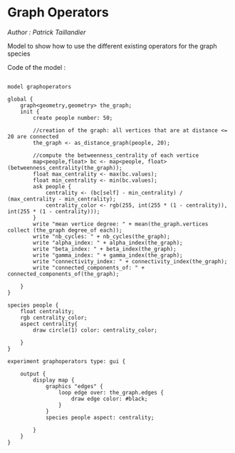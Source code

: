 [//]: # (keyword|operator_as_distance_graph)
[//]: # (keyword|operator_betweenness_centrality)
[//]: # (keyword|operator_max)
[//]: # (keyword|operator_degree_of)
[//]: # (keyword|operator_nb_cycles)
[//]: # (keyword|operator_alpha_index)
[//]: # (keyword|operator_beta_index)
[//]: # (keyword|operator_gamma_index)
[//]: # (keyword|operator_connectivity_index)
[//]: # (keyword|operator_connected_components_of)
[//]: # (keyword|concept_graph)
# Graph Operators


_Author : Patrick Taillandier_

Model to show how to use the different existing operators for the graph species


Code of the model : 

```

model graphoperators

global {
	graph<geometry,geometry> the_graph;
	init {
		create people number: 50;
		
		//creation of the graph: all vertices that are at distance <= 20 are connected
		the_graph <- as_distance_graph(people, 20);
		
		//compute the betweenness_centrality of each vertice
		map<people,float> bc <- map<people, float>(betweenness_centrality(the_graph));
		float max_centrality <- max(bc.values);
		float min_centrality <- min(bc.values);
		ask people {
			centrality <- (bc[self] - min_centrality) / (max_centrality - min_centrality);
			centrality_color <- rgb(255, int(255 * (1 - centrality)), int(255 * (1 - centrality)));
		}
		write "mean vertice degree: " + mean(the_graph.vertices collect (the_graph degree_of each));
		write "nb_cycles: " + nb_cycles(the_graph);
		write "alpha_index: " + alpha_index(the_graph);
		write "beta_index: " + beta_index(the_graph);
		write "gamma_index: " + gamma_index(the_graph);
		write "connectivity_index: " + connectivity_index(the_graph);
		write "connected_components_of: " + connected_components_of(the_graph);
		
	}
}

species people {
	float centrality;
	rgb centrality_color;
	aspect centrality{
		draw circle(1) color: centrality_color;
		
	}
}

experiment graphoperators type: gui {
	
	output {
		display map {
			graphics "edges" {
				loop edge over: the_graph.edges {
					draw edge color: #black;
				}
 			}
 			species people aspect: centrality;
			
		}
	}
}
```
